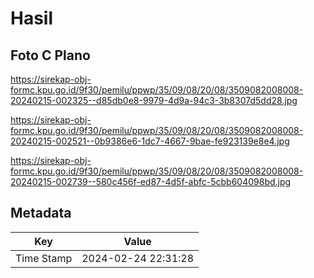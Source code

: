# Hasil

## Foto C Plano

https://sirekap-obj-formc.kpu.go.id/9f30/pemilu/ppwp/35/09/08/20/08/3509082008008-20240215-002325--d85db0e8-9979-4d9a-94c3-3b8307d5dd28.jpg

https://sirekap-obj-formc.kpu.go.id/9f30/pemilu/ppwp/35/09/08/20/08/3509082008008-20240215-002521--0b9386e6-1dc7-4667-9bae-fe923139e8e4.jpg

https://sirekap-obj-formc.kpu.go.id/9f30/pemilu/ppwp/35/09/08/20/08/3509082008008-20240215-002739--580c456f-ed87-4d5f-abfc-5cbb604098bd.jpg


## Metadata

| Key        | Value               |
| ---------- | ------------------- |
| Time Stamp | 2024-02-24 22:31:28 |



